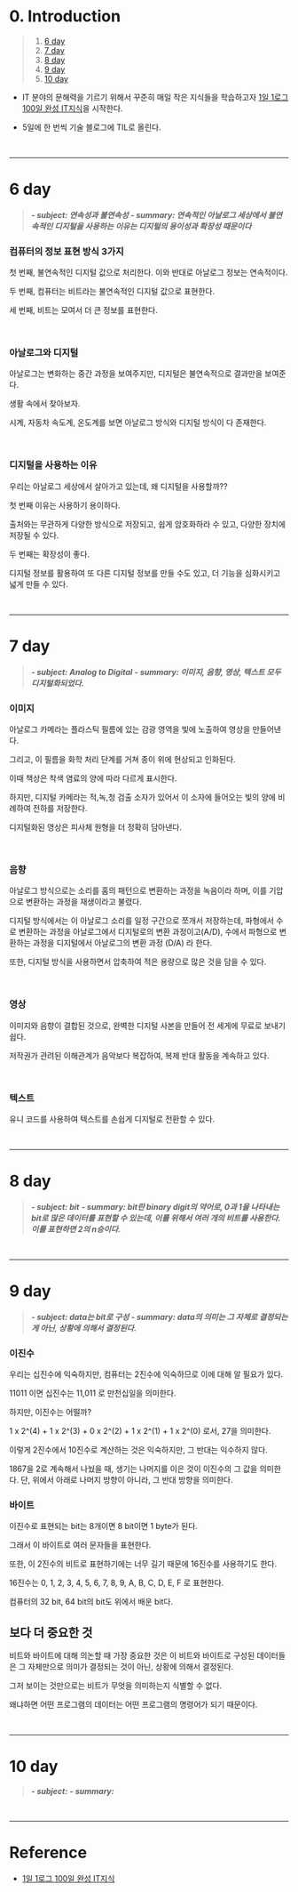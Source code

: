 # 0. Introduction

> 1. [6 day](#6-day)
> 1. [7 day](#7-day)
> 1. [8 day](#8-day)
> 1. [9 day](#9-day)
> 1. [10 day](#10-day)

- IT 분야의 문해력을 기르기 위해서 꾸준히 매일 작은 지식들을 학습하고자 [1일 1로그 100일 완성 IT지식](http://www.kyobobook.co.kr/product/detailViewKor.laf?ejkGb=KOR&mallGb=KOR&barcode=9788966263301&orderClick=LEa&Kc=)을 시작한다. 


- 5일에 한 번씩 기술 블로그에 TIL로 올린다. 

<br>

---
# 6 day

> **_- subject: 연속성과 불연속성_**
> **_- summary: 연속적인 아날로그 세상에서 불연속적인 디지털을 사용하는 이유는 디지털의 용이성과 확장성 때문이다_**

### 컴퓨터의 정보 표현 방식 3가지

첫 번째, 불연속적인 디지털 값으로 처리한다.  이와 반대로 아날로그 정보는 연속적이다.

두 번째, 컴퓨터는 비트라는 불연속적인 디지털 값으로 표현한다.

세 번째, 비트는 모여서 더 큰 정보를 표현한다.  

<br>

### 아날로그와 디지털

아날로그는 변화하는 중간 과정을 보여주지만, 디지털은 불연속적으로 결과만을 보여준다. 

생활 속에서 찾아보자.

시계, 자동차 속도계, 온도계를 보면 아날로그 방식와 디지털 방식이 다 존재한다. 

<br>

### 디지털을 사용하는 이유

우리는 아날로그 세상에서 살아가고 있는데, 왜 디지털을 사용할까?? 

첫 번째 이유는 사용하기 용이하다. 

출처와는 무관하게 다양한 방식으로 저장되고, 쉽게 암호화하라 수 있고, 다양한 장치에 저장될 수 있다. 

두 번째는 확장성이 좋다. 

디지털 정보를 활용하여 또 다른 디지털 정보를 만들 수도 있고, 더 기능을 심화시키고 넓게 만들 수 있다.  

<br>

---

# 7 day

> **_- subject: Analog to Digital_**
> **_- summary: 이미지, 음향, 영상, 텍스트 모두 디지털화되었다._**

### 이미지

아날로그 카메라는 플라스틱 필름에 있는 감광 영역을 빛에 노출하여 영상을 만들어낸다. 

그리고, 이 필름을 화학 처리 단계를 거쳐 종이 위에 현상되고 인화된다.  

이때 책상은 착색 염료의 양에 따라 다르게 표시한다.  

하지만, 디지털 카메라는 적,녹,청 검출 소자가 있어서 이 소자에 들어오는 빛의 양에 비례하여 전하를 저장한다.

디지털화된 영상은 피사체 원형을 더 정확히 담아낸다.  

<br>

### 음향

아날로그 방식으로는 소리를 홈의 패턴으로 변환하는 과정을 녹음이라 하며, 이를 기압으로 변환하는 과정을 재생이라고 불렸다.

디지털 방식에서는 이 아날로그 소리를 일정 구간으로 쪼개서 저장하는데, 파형에서 수로 변환하는 과정을 아날로그에서 디지털로의 변환 과정이고(A/D), 수에서 파형으로 변환하는 과정을 디지털에서 아날로그의 변환 과정 (D/A) 라 한다.

또한, 디지털 방식을 사용하면서 압축하여 적은 용량으로 많은 것을 담을 수 있다.



<br>

### 영상

이미지와 음향이 결합된 것으로, 완벽한 디지털 사본을 만들어 전 세게에 무료로 보내기 쉽다. 

저작권가 관려된 이해관계가 음악보다 복잡하여, 복제 반대 활동을 계속하고 있다. 

<br>

### 텍스트

유니 코드를 사용하여 텍스트를 손쉽게 디지털로 전환할 수 있다.  

<br>

---

# 8 day

> **_- subject: bit_**
> **_- summary: bit란 binary digit의 약어로, 0과 1을 나타내는 bit로 많은 데이터를 표현할 수 있는데, 이를 위해서 여러 개의 비트를 사용한다. 이를 표현하면 2의 n승이다._**



<br>

---

# 9 day

> **_- subject: data는 bit로 구성_**
> **_- summary: data의 의미는 그 자체로 결정되는 게 아닌, 상황에 의해서 결정된다._**

### 이진수

우리는 십진수에 익숙하지만, 컴퓨터는 2진수에 익숙하므로 이에 대해 알 필요가 있다.

11011 이면 십진수는 11,011 로 만천십일을 의미한다.  

하지만, 이진수는 어떨까? 

1 x 2^(4) + 1 x 2^(3) + 0 x 2^(2) + 1 x 2^(1) + 1 x 2^(0) 로서, 27을 의미한다. 

이렇게 2진수에서 10진수로 계산하는 것은 익숙하지만, 그 반대는 익수하지 않다. 

1867을 2로 계속해서 나눴을 때, 생기는 나머지를 이은 것이 이진수의 그 값을 의미한다.  단, 위에서 아래로 나머지 방향이 아니라, 그 반대 방향을 의미한다. 


### 바이트

이진수로 표현되는 bit는 8개이면 8 bit이면 1 byte가 된다.  

그래서 이 바이트로 여러 문자들을 표현한다.  

또한, 이 2진수의 비트로 표현하기에는 너무 길기 때문에 16진수를 사용하기도 한다.

16진수는 0, 1, 2, 3, 4, 5, 6, 7, 8, 9, A, B, C, D, E, F 로 표현한다. 

컴퓨터의 32 bit, 64 bit의 bit도 위에서 배운 bit다.  

## 보다 더 중요한 것

비트와 바이트에 대해 의논할 때 가장 중요한 것은 이 비트와 바이트로 구성된 데이터들은 그 자체만으로 의미가 결정되는 것이 아닌, 상황에 의해서 결정된다.

그저 보이는 것만으로는 비트가 무엇을 의미하는지 식별할 수 없다.  

왜냐하면 어떤 프로그램의 데이터는 어떤 프로그램의 명령어가 되기 때문이다.

<br>

---

# 10 day


> **_- subject:_**
> **_- summary:_**


<br>

---
# Reference

- [1일 1로그 100일 완성 IT지식](http://www.kyobobook.co.kr/product/detailViewKor.laf?ejkGb=KOR&mallGb=KOR&barcode=9788966263301&orderClick=LEa&Kc=) 